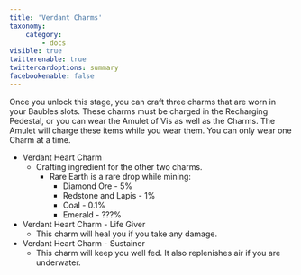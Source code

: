 ```yaml
---
title: 'Verdant Charms'
taxonomy:
    category:
        - docs
visible: true
twitterenable: true
twittercardoptions: summary
facebookenable: false
---
```


Once you unlock this stage, you can craft three charms that are worn in your Baubles slots. These charms must be charged in the Recharging Pedestal, or you can wear the Amulet of Vis as well as the Charms. The Amulet will charge these items while you wear them. You can only wear one Charm at a time.

* Verdant Heart Charm
	* Crafting ingredient for the other two charms. 
		* Rare Earth is a rare drop while mining:
			* Diamond Ore - 5%
			* Redstone and Lapis - 1%
			* Coal - 0.1%
			* Emerald - ???%
* Verdant Heart Charm - Life Giver
	* This charm will heal you if you take any damage.
* Verdant Heart Charm - Sustainer
	* This charm will keep you well fed. It also replenishes air if you are underwater.

